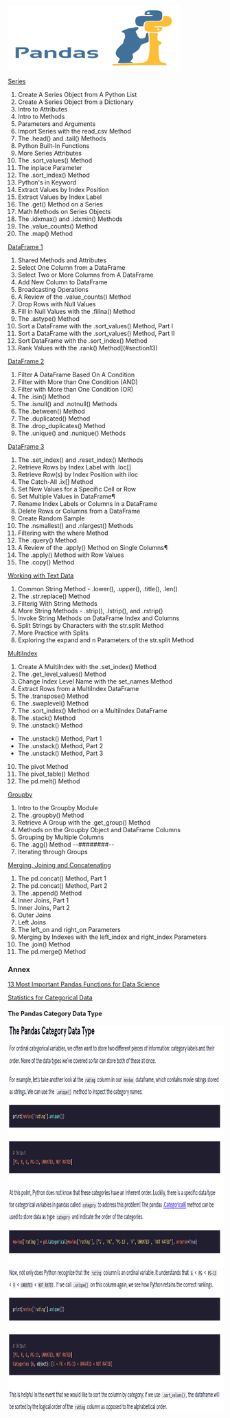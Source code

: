 <img src="images/pandas.jpeg" width="400" height="150" />

[Series](https://github.com/antonio-datahack/pandas/blob/main/notebooks/Series.ipynb)

1. Create A Series Object from A Python List
2. Create A Series Object from a Dictionary
3. Intro to Attributes
4. Intro to Methods
5. Parameters and Arguments
6. Import Series with the read_csv Method
7. The .head() and .tail() Methods
8. Python Built-In Functions
9. More Series Attributes
10. The .sort_values() Method
11. The inplace Parameter
12. The .sort_index() Method
13. Python's in Keyword
14. Extract Values by Index Position
15. Extract Values by Index Label
16. The .get() Method on a Series
17. Math Methods on Series Objects
18. The .idxmax() and .idxmin() Methods
19. The .value_counts() Method
20. The .map() Method

[DataFrame 1](https://github.com/antonio-datahack/pandas/blob/main/notebooks/DataFrames%201.ipynb)

1. Shared Methods and Attributes
2. Select One Column from a DataFrame
3. Select Two or More Columns from A DataFrame
4. Add New Column to DataFrame
5. Broadcasting Operations
6. A Review of the .value_counts() Method
7. Drop Rows with Null Values
8. Fill in Null Values with the .fillna() Method
9. The .astype() Method
10. Sort a DataFrame with the .sort_values() Method, Part I
11. Sort a DataFrame with the .sort_values() Method, Part II
12. Sort DataFrame with the .sort_index() Method
13. Rank Values with the .rank() Method](#section13)

[DataFrame 2](https://github.com/antonio-datahack/pandas/blob/main/notebooks/DataFrames%202.ipynb)

1. Filter A DataFrame Based On A Condition
2. Filter with More than One Condition (AND)
3. Filter with More than One Condition (OR)
4. The .isin() Method
5. The .isnull() and .notnull() Methods
6. The .between() Method
7. The .duplicated() Method
8. The .drop_duplicates() Method
9. The .unique() and .nunique() Methods

[DataFrame 3](https://github.com/antonio-datahack/pandas/blob/main/notebooks/DataFrames%203.ipynb)

1. The .set_index() and .reset_index() Methods
2. Retrieve Rows by Index Label with .loc[]
3. Retrieve Row(s) by Index Position with iloc
4. The Catch-All .ix[] Method
5. Set New Values for a Specific Cell or Row
6. Set Multiple Values in DataFrame¶
7. Rename Index Labels or Columns in a DataFrame
8. Delete Rows or Columns from a DataFrame
9. Create Random Sample
10. The .nsmallest() and .nlargest() Methods
11. Filtering with the where Method
12. The .query() Method
13. A Review of the .apply() Method on Single Columns¶
14. The .apply() Method with Row Values
15. The .copy() Method

[Working with Text Data](https://github.com/antonio-datahack/pandas/blob/main/notebooks/Working%20with%20Text%20Data.ipynb)

1. Common String Method - .lower(), .upper(), .title(), .len()
2. The .str.replace() Method
3. Filterig With String Methods
4. More String Methods - .strip(), .lstrip(), and .rstrip()
5. Invoke String Methods on DataFrame Index and Columns
6. Split Strings by Characters with the str.split Method
7. More Practice with Splits
8. Exploring the expand and n Parameters of the str.split Method

[MultiIndex](https://github.com/antonio-datahack/pandas/blob/main/notebooks/MultiIndex.ipynb)

1. Create A MultiIndex with the .set_index() Method
2. The .get_level_values() Method
3. Change Index Level Name with the set_names Method
4. Extract Rows from a MultiIndex DataFrame
5. The .transpose() Method
6. The .swaplevel() Method
7. The .sort_index() Method on a MultiIndex DataFrame
8. The .stack() Method
9. The .unstack() Method
  * The .unstack() Method, Part 1
  * The .unstack() Method, Part 2
  * The .unstack() Method, Part 3
10. The pivot Method
11. The pivot_table() Method
12. The pd.melt() Method

[Groupby](https://github.com/antonio-datahack/pandas/blob/main/notebooks/Groupby.ipynb)

1. Intro to the Groupby Module
2. The .groupby() Method
3. Retrieve A Group with the .get_group() Method
4. Methods on the Groupby Object and DataFrame Columns
5. Grouping by Multiple Columns
6. The .agg() Method --########--
7. Iterating through Groups

[Merging, Joining and Concatenating](https://github.com/antonio-datahack/pandas/blob/main/notebooks/Merging%2C%20Joining%20and%20Concatenating.ipynb)

1. The pd.concat() Method, Part 1
2. The pd.concat() Method, Part 2
3. The .append() Method
4. Inner Joins, Part 1
5. Inner Joins, Part 2
6. Outer Joins
7. Left Joins
8. The left_on and right_on Parameters
9. Merging by Indexes with the left_index and right_index Parameters
10. The .join() Method
11. The pd.merge() Method

### Annex

[13 Most Important Pandas Functions for Data Science](https://www.analyticsvidhya.com/blog/2021/05/pandas-functions-13-most-important/)

[Statistics for Categorical Data](https://www.codecademy.com/practice/tracks/dacp-summary-statistics/modules/stats-summary-statistics-for-categorical-data)


#### The Pandas Category Data Type

<img src="images/the_pandas_category_data_type.png" width="1400" height="900" />
